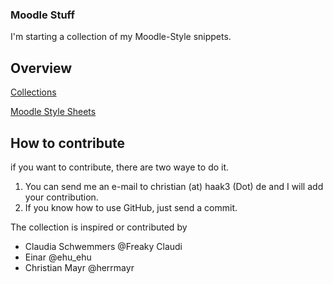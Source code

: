 ### Moodle Stuff ###

I'm starting a collection of my Moodle-Style snippets. 

## Overview ##

[Collections](Collections.md)

[Moodle Style Sheets](Styles.md)


## How to contribute ##

if you want to contribute, there are two waye to do it. 

1. You can send me an e-mail to christian (at) haak3 (Dot) de and I will add your contribution.
2. If you know how to use GitHub, just send a commit.


The collection is inspired or contributed by
- Claudia Schwemmers @Freaky Claudi
- Einar @ehu_ehu
- Christian Mayr @herrmayr